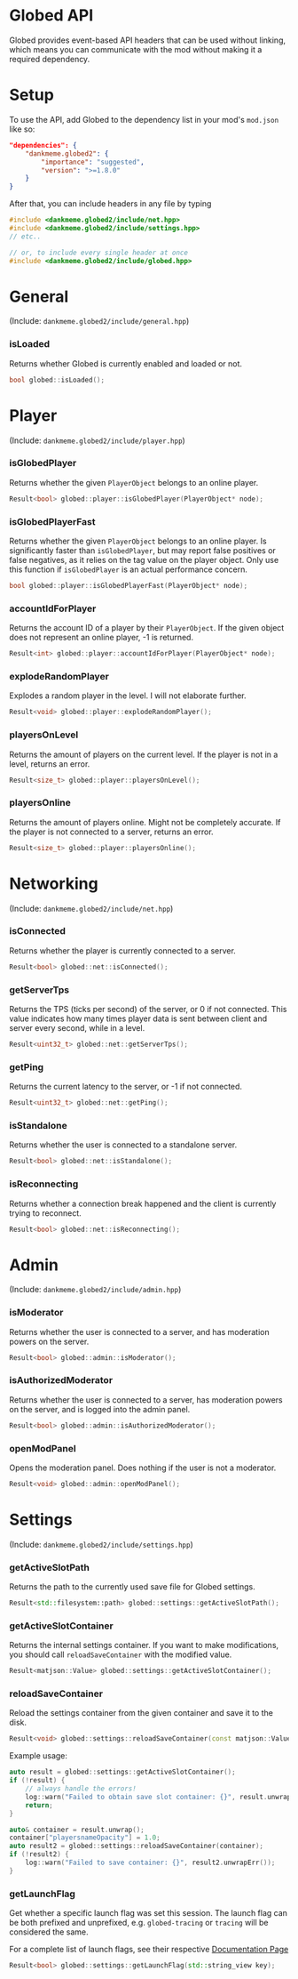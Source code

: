 # Globed API

Globed provides event-based API headers that can be used without linking, which means you can communicate with the mod without making it a required dependency.

# Setup

To use the API, add Globed to the dependency list in your mod's `mod.json` like so:

```json
"dependencies": {
    "dankmeme.globed2": {
        "importance": "suggested",
        "version": ">=1.8.0"
    }
}
```

After that, you can include headers in any file by typing

```cpp
#include <dankmeme.globed2/include/net.hpp>
#include <dankmeme.globed2/include/settings.hpp>
// etc..

// or, to include every single header at once
#include <dankmeme.globed2/include/globed.hpp>
```

# General

(Include: `dankmeme.globed2/include/general.hpp`)

### isLoaded

Returns whether Globed is currently enabled and loaded or not.

```cpp
bool globed::isLoaded();
```

# Player

(Include: `dankmeme.globed2/include/player.hpp`)

### isGlobedPlayer

Returns whether the given `PlayerObject` belongs to an online player.

```cpp
Result<bool> globed::player::isGlobedPlayer(PlayerObject* node);
```

### isGlobedPlayerFast

Returns whether the given `PlayerObject` belongs to an online player. Is significantly faster than `isGlobedPlayer`, but may report false positives or false negatives, as it relies on the tag value on the player object. Only use this function if `isGlobedPlayer` is an actual performance concern.

```cpp
bool globed::player::isGlobedPlayerFast(PlayerObject* node);
```

### accountIdForPlayer

Returns the account ID of a player by their `PlayerObject`. If the given object does not represent an online player, -1 is returned.

```cpp
Result<int> globed::player::accountIdForPlayer(PlayerObject* node);
```

### explodeRandomPlayer

Explodes a random player in the level. I will not elaborate further.

```cpp
Result<void> globed::player::explodeRandomPlayer();
```

### playersOnLevel

Returns the amount of players on the current level. If the player is not in a level, returns an error.

```cpp
Result<size_t> globed::player::playersOnLevel();
```

### playersOnline

Returns the amount of players online. Might not be completely accurate. If the player is not connected to a server, returns an error.

```cpp
Result<size_t> globed::player::playersOnline();
```

# Networking

(Include: `dankmeme.globed2/include/net.hpp`)

### isConnected

Returns whether the player is currently connected to a server.

```cpp
Result<bool> globed::net::isConnected();
```

### getServerTps

Returns the TPS (ticks per second) of the server, or 0 if not connected. This value indicates how many times player data is sent between client and server every second, while in a level.

```cpp
Result<uint32_t> globed::net::getServerTps();
```

### getPing

Returns the current latency to the server, or -1 if not connected.

```cpp
Result<uint32_t> globed::net::getPing();
```

### isStandalone

Returns whether the user is connected to a standalone server.

```cpp
Result<bool> globed::net::isStandalone();
```

### isReconnecting

Returns whether a connection break happened and the client is currently trying to reconnect.

```cpp
Result<bool> globed::net::isReconnecting();
```

# Admin

(Include: `dankmeme.globed2/include/admin.hpp`)

### isModerator

Returns whether the user is connected to a server, and has moderation powers on the server.

```cpp
Result<bool> globed::admin::isModerator();
```

### isAuthorizedModerator

Returns whether the user is connected to a server, has moderation powers on the server, and is logged into the admin panel.

```cpp
Result<bool> globed::admin::isAuthorizedModerator();
```

### openModPanel

Opens the moderation panel. Does nothing if the user is not a moderator.

```cpp
Result<void> globed::admin::openModPanel();
```

# Settings

(Include: `dankmeme.globed2/include/settings.hpp`)

### getActiveSlotPath

Returns the path to the currently used save file for Globed settings.

```cpp
Result<std::filesystem::path> globed::settings::getActiveSlotPath();
```

### getActiveSlotContainer

Returns the internal settings container. If you want to make modifications, you should call `reloadSaveContainer` with the modified value.

```cpp
Result<matjson::Value> globed::settings::getActiveSlotContainer();
```

### reloadSaveContainer

Reload the settings container from the given container and save it to the disk.

```cpp
Result<void> globed::settings::reloadSaveContainer(const matjson::Value& container);
```

Example usage:

```cpp
auto result = globed::settings::getActiveSlotContainer();
if (!result) {
    // always handle the errors!
    log::warn("Failed to obtain save slot container: {}", result.unwrapErr());
    return;
}

auto& container = result.unwrap();
container["playersnameOpacity"] = 1.0;
auto result2 = globed::settings::reloadSaveContainer(container);
if (!result2) {
    log::warn("Failed to save container: {}", result2.unwrapErr());
}
```

### getLaunchFlag

Get whether a specific launch flag was set this session. The launch flag can be both prefixed and unprefixed, e.g. `globed-tracing` or `tracing` will be considered the same.

For a complete list of launch flags, see their respective [Documentation Page](./launch-args.md)

```cpp
Result<bool> globed::settings::getLaunchFlag(std::string_view key);
```
